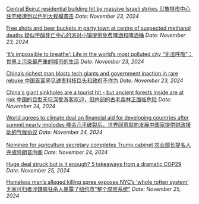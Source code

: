 [Central Beirut residential building hit by massive Israeli strikes
贝鲁特市中心住宅楼遭到以色列大规模袭击](https://www.bbc.com/news/articles/cy8ne9757jdo)
*Date: November 23, 2024*

[Free shots and beer buckets in party town at centre of suspected methanol deaths
疑似甲醇死亡中心的派对小镇提供免费啤酒和啤酒桶](https://www.bbc.com/news/articles/cdxv700qg50o)
*Date: November 23, 2024*

[‘It’s impossible to breathe’: Life in the world’s most polluted city
“无法呼吸”：世界上污染最严重的城市的生活](https://edition.cnn.com/2024/11/20/india/delhi-pollution-clinic-smog-climate-intl-hnk/index.html)
*Date: November 23, 2024*

[China’s richest man blasts tech giants and government inaction in rare rebuke
中国首富罕见谴责科技巨头和政府不作为](https://edition.cnn.com/2024/11/22/tech/china-zhongshanshan-pdd-criticism-hnk-intl/index.html)
*Date: November 23, 2024*

[China's giant sinkholes are a tourist hit - but ancient forests inside are at risk
中国的巨型天坑深受游客欢迎，但内部的古老森林正面临危险](https://www.bbc.com/news/articles/c8697gqwyx6o)
*Date: November 24, 2024*

[World agrees to climate deal on financial aid for developing countries after summit nearly implodes
峰会几乎破裂后，世界同意就向发展中国家提供财政援助的气候协议](https://edition.cnn.com/2024/11/23/climate/cop29-agreement/index.html)
*Date: November 24, 2024*

[Nominee for agriculture secretary completes Trump cabinet
农业部长提名人完成特朗普内阁](https://www.bbc.com/news/articles/c629vn5j836o)
*Date: November 24, 2024*

[Huge deal struck but is it enough? 5 takeaways from a dramatic COP29](https://www.bbc.com/news/articles/cp35rrvv2dpo)
*Date: November 25, 2024*

[Homeless man’s alleged killing spree exposes NYC’s ‘whole rotten system’
无家可归者涉嫌疯狂杀人暴露了纽约市“整个腐败系统”](https://edition.cnn.com/2024/11/24/us/ramon-rivera-nyc-stabbings/index.html)
*Date: November 25, 2024*

